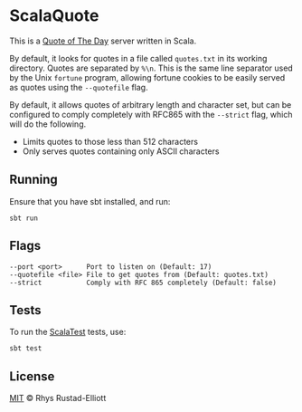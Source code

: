 # ScalaQuote

This is a [Quote of The Day](https://tools.ietf.org/html/rfc865) server written in Scala.

By default, it looks for quotes in a file called `quotes.txt` in its working
directory. Quotes are separated by `%\n`. This is the same line separator used
by the Unix `fortune` program, allowing fortune cookies to be easily served
as quotes using the `--quotefile` flag.

By default, it allows quotes of arbitrary length and character set, but can be
configured to comply completely with RFC865 with the `--strict` flag, which
will do the following.
- Limits quotes to those less than 512 characters
- Only serves quotes containing only ASCII characters

## Running

Ensure that you have sbt installed, and run:

`sbt run`

## Flags

```
--port <port>      Port to listen on (Default: 17)
--quotefile <file> File to get quotes from (Default: quotes.txt)
--strict           Comply with RFC 865 completely (Default: false)
```

## Tests

To run the [ScalaTest](http://www.scalatest.org/) tests, use:

`sbt test`

## License

[MIT](https://github.com/GunshipPenguin/scalaquote/blob/master/LICENSE) © Rhys Rustad-Elliott
